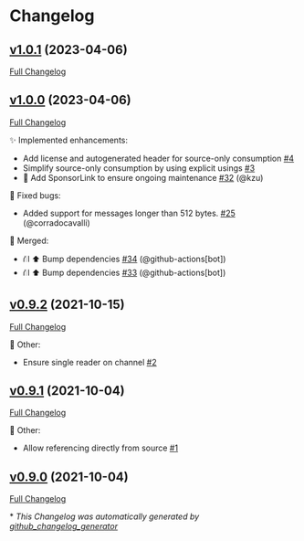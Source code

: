 # Changelog

## [v1.0.1](https://github.com/devlooped/WebSocketChannel/tree/v1.0.1) (2023-04-06)

[Full Changelog](https://github.com/devlooped/WebSocketChannel/compare/v1.0.0...v1.0.1)

## [v1.0.0](https://github.com/devlooped/WebSocketChannel/tree/v1.0.0) (2023-04-06)

[Full Changelog](https://github.com/devlooped/WebSocketChannel/compare/v0.9.2...v1.0.0)

:sparkles: Implemented enhancements:

- Add license and autogenerated header for source-only consumption [\#4](https://github.com/devlooped/WebSocketChannel/issues/4)
- Simplify source-only consumption by using explicit usings [\#3](https://github.com/devlooped/WebSocketChannel/issues/3)
- 💟 Add SponsorLink to ensure ongoing maintenance [\#32](https://github.com/devlooped/WebSocketChannel/pull/32) (@kzu)

:bug: Fixed bugs:

- Added support for messages longer than 512 bytes. [\#25](https://github.com/devlooped/WebSocketChannel/pull/25) (@corradocavalli)

:twisted_rightwards_arrows: Merged:

- ⛙ ⬆️ Bump dependencies [\#34](https://github.com/devlooped/WebSocketChannel/pull/34) (@github-actions[bot])
- ⛙ ⬆️ Bump dependencies [\#33](https://github.com/devlooped/WebSocketChannel/pull/33) (@github-actions[bot])

## [v0.9.2](https://github.com/devlooped/WebSocketChannel/tree/v0.9.2) (2021-10-15)

[Full Changelog](https://github.com/devlooped/WebSocketChannel/compare/v0.9.1...v0.9.2)

:hammer: Other:

- Ensure single reader on channel [\#2](https://github.com/devlooped/WebSocketChannel/issues/2)

## [v0.9.1](https://github.com/devlooped/WebSocketChannel/tree/v0.9.1) (2021-10-04)

[Full Changelog](https://github.com/devlooped/WebSocketChannel/compare/v0.9.0...v0.9.1)

:hammer: Other:

- Allow referencing directly from source [\#1](https://github.com/devlooped/WebSocketChannel/issues/1)

## [v0.9.0](https://github.com/devlooped/WebSocketChannel/tree/v0.9.0) (2021-10-04)

[Full Changelog](https://github.com/devlooped/WebSocketChannel/compare/cb8103a2f18547e9697c0902c679e7578f0c8c65...v0.9.0)



\* *This Changelog was automatically generated by [github_changelog_generator](https://github.com/github-changelog-generator/github-changelog-generator)*
